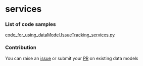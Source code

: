 # services

### List of code samples 

<!-- 50-List of code -->

<!-- [code entry](link) -->
[code_for_using_dataModel.IssueTracking_services.py](https://github.com/smart-data-models/dataModel.IssueTracking/blob/master/services/code/code_for_using_dataModel.IssueTracking_services.py)


<!-- /50-List of code -->

### Contribution
You can raise an [issue](https://github.com/smart-data-models/dataModel.IssueTracking/issues) or submit your [PR](https://github.com/smart-data-models/dataModel.IssueTracking/pulls) on existing data models
